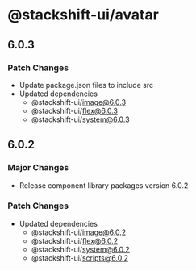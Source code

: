 # @stackshift-ui/avatar

## 6.0.3

### Patch Changes

- Update package.json files to include src
- Updated dependencies
  - @stackshift-ui/image@6.0.3
  - @stackshift-ui/flex@6.0.3
  - @stackshift-ui/system@6.0.3

## 6.0.2

### Major Changes

- Release component library packages version 6.0.2

### Patch Changes

- Updated dependencies
  - @stackshift-ui/image@6.0.2
  - @stackshift-ui/flex@6.0.2
  - @stackshift-ui/system@6.0.2
  - @stackshift-ui/scripts@6.0.2
